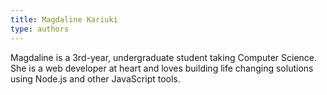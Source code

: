 ```yaml
---
title: Magdaline Kariuki
type: authors
---
```

Magdaline is a 3rd-year, undergraduate student taking Computer Science. She is a web developer at heart and loves building life changing solutions using Node.js and other JavaScript tools.